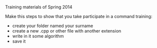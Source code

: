 Training materials of Spring 2014

Make this steps to show that you take participate in a command training:
* create your folder named your surname 
* create a new .cpp or other file with another extension
* write in it some algorithm 
* save it 
